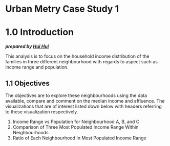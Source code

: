 # Urban Metry Case Study 1

# 1.0 Introduction

***prepared by [Hui Hui](https://www.kaggle.com/leowhuihui)***

This analysis is to focus on the household income distribution of the families in three different neighbourhood with regards to aspect such as income range and population.

## 1.1 Objectives
The objectives are to explore these neighbourhoods using the data available, compare and comment on the median income and affluence. The visualizations that are of interest listed down below with headers referring to these visualization respectively. 

1. Income Range vs Population for Neighbourhood A, B, and C
2. Comparison of Three Most Populated Income Range Within Neighbourhoods
3. Ratio of Each Neighbourhood In Most Populated Income Range
